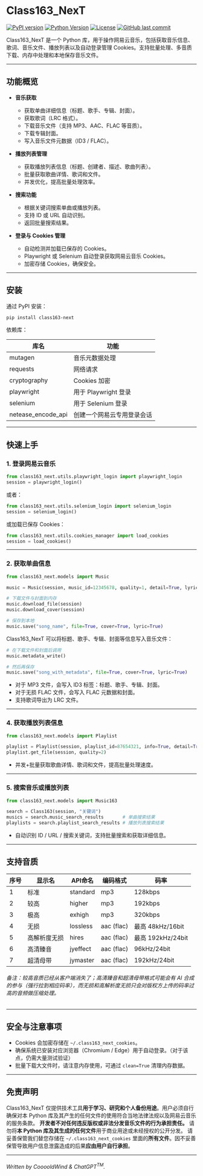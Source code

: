 # Class163\_NexT

[![PyPI version](https://img.shields.io/pypi/v/Class163_NexT?label=Latest)](https://pypi.org/project/class163-next/)
[![Python Version](https://img.shields.io/python/required-version-toml?tomlFilePath=https%3A%2F%2Fgithub.com%2FCooooldwind%2FClass163_NexT%2Fraw%2Frefs%2Fheads%2Fmain%2Fpyproject.toml
)](https://pypi.org/project/class163-next/)
[![License](https://img.shields.io/pypi/l/class163-next.svg)](https://github.com/Cooooldwind/Class163_NexT/blob/main/LICENSE)
[![GitHub last commit](https://img.shields.io/github/last-commit/CooooldWind/Class163_NexT)](https://github.com/Cooooldwind/Class163_NexT/)



Class163\_NexT 是一个 Python 库，用于操作网易云音乐，包括获取音乐信息、歌词、音乐文件、播放列表以及自动登录管理 Cookies。支持批量处理、多音质下载、内存中处理和本地保存音乐文件。

---

## 功能概览

* **音乐获取**

  * 获取单曲详细信息（标题、歌手、专辑、封面）。
  * 获取歌词（LRC 格式）。
  * 下载音乐文件（支持 MP3、AAC、FLAC 等音质）。
  * 下载专辑封面。
  * 写入音乐文件元数据（ID3 / FLAC）。

* **播放列表管理**

  * 获取播放列表信息（标题、创建者、描述、歌曲列表）。
  * 批量获取歌曲详情、歌词和文件。
  * 并发优化，提高批量处理效率。

* **搜索功能**

  * 根据关键词搜索单曲或播放列表。
  * 支持 ID 或 URL 自动识别。
  * 返回批量搜索结果。

* **登录与 Cookies 管理**

  * 自动检测并加载已保存的 Cookies。
  * Playwright 或 Selenium 自动登录获取网易云音乐 Cookies。
  * 加密存储 Cookies，确保安全。

---

## 安装

通过 PyPI 安装：

```bash
pip install class163-next
```

依赖库：


| 库名                 | 功能               |
|--------------------|------------------|
| mutagen            | 音乐元数据处理          |
 | requests           | 网络请求             |
 | cryptography       | Cookies 加密       |
 | playwright         | 用于 Playwright 登录 |
 | selenium           | 用于 Selenium 登录   |
| netease_encode_api | 创建一个网易云专用登录会话    |

---

## 快速上手

### 1. 登录网易云音乐

```python
from class163_next.utils.playwright_login import playwright_login
session = playwright_login()
```

或者：

```python
from class163_next.utils.selenium_login import selenium_login
session = selenium_login()
```

或加载已保存 Cookies：

```python
from class163_next.utils.cookies_manager import load_cookies
session = load_cookies()
```

---

### 2. 获取单曲信息

```python
from class163_next.models import Music

music = Music(session, music_id=12345678, quality=1, detail=True, lyric=True, file=True)

# 下载文件与封面到内存
music.download_file(session)
music.download_cover(session)

# 保存到本地
music.save("song_name", file=True, cover=True, lyric=True)
```

Class163\_NexT 可以将标题、歌手、专辑、封面等信息写入音乐文件：

```python
# 在下载文件和封面后调用
music.metadata_write()

# 然后再保存
music.save("song_with_metadata", file=True, cover=True, lyric=True)
```

* 对于 MP3 文件，会写入 ID3 标签：标题、歌手、专辑、封面。
* 对于无损 FLAC 文件，会写入 FLAC 元数据和封面。
* 支持歌词导出为 LRC 文件。

---

### 4. 获取播放列表信息

```python
from class163_next.models import Playlist

playlist = Playlist(session, playlist_id=87654321, info=True, detail=True, file=True, lyric=True)
playlist.get_file(session, quality=2)
```

* 并发+批量获取歌曲详情、歌词和文件，提高批量处理速度。

---

### 5. 搜索音乐或播放列表

```python
from class163_next.models import Music163

search = Class163(session, "关键词")
musics = search.music_search_results       # 单曲搜索结果
playlists = search.playlist_search_results # 播放列表搜索结果
```

* 自动识别 ID / URL / 搜索关键词，支持批量搜索和获取详细信息。

---

## 支持音质

| 序号 | 显示名    | API命名    | 编码格式       | 码率              |
|----|--------|----------|------------|-----------------|
| 1  | 标准     | standard | mp3        | 128kbps         |
| 2  | 较高     | higher   | mp3        | 192kbps         |
| 3  | 极高     | exhigh   | mp3        | 320kbps         |
| 4  | 无损     | lossless | aac (flac) | 最高 48kHz/16bit  |
| 5  | 高解析度无损 | hires    | aac (flac) | 最高 192kHz/24bit |
| 6  | 高清臻音   | jyeffect | aac (flac) | 96kHz/24bit     |
| 7  | 超清母带   | jymaster | aac (flac) | 192kHz/24bit    |

###### 备注：较高音质已经从客户端消失了；高清臻音和超清母带格式可能会有 AI 合成的参与（强行拉到相应码率），而无损和高解析度无损只会对版权方上传的码率过高的音频做压缩处理。

---

## 安全与注意事项

* Cookies 会加密存储在 `~/.class163_next_cookies`。
* 确保系统已安装对应浏览器（Chromium / Edge）用于自动登录。（对于该点，仍需大量测试验证）
* 批量下载大文件时，请注意内存使用，可通过 `clean=True` 清理内存数据。

---

## 免责声明

Class163\_NexT 仅提供技术工具**用于学习、研究和个人备份用途**。用户必须自行确保对本 Python 库及其产生的任何文件的使用符合当地法律法规以及网易云音乐的服务条款。
**开发者不对任何违反版权或非法分发音乐文件的行为承担责任。**
请勿将**本 Python 库及其生成的任何文件**用于商业用途或未经授权的公开分发。
请妥善保管我们替您存储在 `~/.class163_next_cookies` 里面的**所有文件**。因不妥善保管导致用户信息泄露造成的后果**应由用户自行承担**。

---

###### Written by $CooooldWind$ & $ChatGPT^{TM}$.